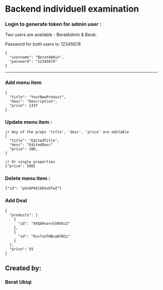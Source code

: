 # Backend individuell examination

### Login to generate token for admin user :
Two users are available - BeratAdmin & Berat. 

Password for both users is: 12345678

```
{
  "username": "BeratAdmin",
  "password": "12345678"
}
```
_____________________________

### Add menu item
```
{
  "title": "YourNewProduct",
  "desc": "Description",
  "price": 1337
}
```

### Update menu item :
```
// Any of the props 'title', 'desc', 'price' are editable
{
  "title": "EditedTitle",
  "desc": "EditedDesc"
  "price": 100,
}

// Or single properties
{"price": 500}
```

### Delete menu item :
```
{"id": "pUnAP4GlkDVuXfwZ"}
```

### Add Deal
```
{
  "products": [
    {
      "id": "9XQAPoarvCkRUhz2"
    },
    {
      "id": "Env7zeTHBxyW7W1z"
    }
  ],
  "price": 55
}
```

## Created by:
### Berat Ukiqi

